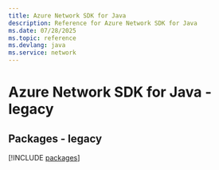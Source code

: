 ```yaml
---
title: Azure Network SDK for Java
description: Reference for Azure Network SDK for Java
ms.date: 07/28/2025
ms.topic: reference
ms.devlang: java
ms.service: network
---
```

# Azure Network SDK for Java - legacy
## Packages - legacy
[!INCLUDE [packages](network-index.md)]